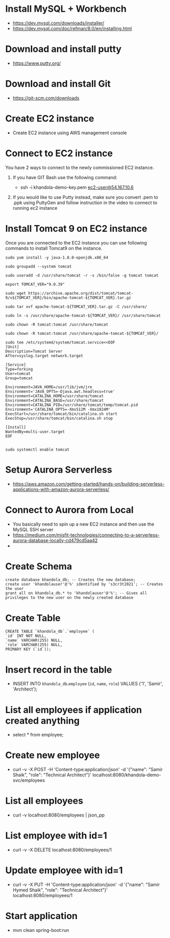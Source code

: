# Install MySQL + Workbench
- https://dev.mysql.com/downloads/installer/
- https://dev.mysql.com/doc/refman/8.0/en/installing.html

# Download and install putty
- https://www.putty.org/

# Download and install Git
- https://git-scm.com/downloads

# Create EC2 instance
- Create EC2 instance using AWS management console

# Connect to EC2 instance
You have 2 ways to connect to the newly commissioned EC2 instance. 
1. If you have GIT Bash use the following command:
   - ssh -i khandola-demo-key.pem ec2-user@54.167.10.6

2. If you would like to use Putty instead, make sure you convert .pem to .ppk using PuttyGen and follow instruction in the video to connect to running ec2 instance

# Install Tomcat 9 on EC2 instance
Once you are connected to the EC2 instance you can use following commands to install Tomcat9 on the instance.
```
sudo yum install -y java-1.8.0-openjdk.x86_64

sudo groupadd --system tomcat

sudo useradd -d /usr/share/tomcat -r -s /bin/false -g tomcat tomcat

export TOMCAT_VER="9.0.39"

sudo wget https://archive.apache.org/dist/tomcat/tomcat-9/v${TOMCAT_VER}/bin/apache-tomcat-${TOMCAT_VER}.tar.gz

sudo tar xvf apache-tomcat-${TOMCAT_VER}.tar.gz -C /usr/share/

sudo ln -s /usr/share/apache-tomcat-${TOMCAT_VER}/ /usr/share/tomcat

sudo chown -R tomcat:tomcat /usr/share/tomcat

sudo chown -R tomcat:tomcat /usr/share/apache-tomcat-${TOMCAT_VER}/ 

sudo tee /etc/systemd/system/tomcat.service<<EOF
[Unit]
Description=Tomcat Server
After=syslog.target network.target

[Service]
Type=forking
User=tomcat
Group=tomcat

Environment=JAVA_HOME=/usr/lib/jvm/jre
Environment='JAVA_OPTS=-Djava.awt.headless=true'
Environment=CATALINA_HOME=/usr/share/tomcat
Environment=CATALINA_BASE=/usr/share/tomcat
Environment=CATALINA_PID=/usr/share/tomcat/temp/tomcat.pid
Environment='CATALINA_OPTS=-Xms512M -Xmx1024M'
ExecStart=/usr/share/tomcat/bin/catalina.sh start
ExecStop=/usr/share/tomcat/bin/catalina.sh stop

[Install]
WantedBy=multi-user.target
EOF


sudo systemctl enable tomcat
```
# Setup Aurora Serverless
- https://aws.amazon.com/getting-started/hands-on/building-serverless-applications-with-amazon-aurora-serverless/

# Connect to Aurora from Local
- You basically need to spin up a new EC2 instance and then use the MySQL SSH server
- https://medium.com/misfit-technologies/connecting-to-a-serverless-aurora-database-locally-cd479cd5aa42
- 
# Create Schema
```
create database khandola_db; -- Creates the new database;
create user 'khandolauser'@'%' identified by 's3cr3t2021'; -- Creates the user
grant all on khandola_db.* to 'khandolauser'@'%'; -- Gives all privileges to the new user on the newly created database
```

# Create Table
```
CREATE TABLE `khandola_db`.`employee` (
`id` INT NOT NULL,
`name` VARCHAR(255) NULL,
`role` VARCHAR(255) NULL,
PRIMARY KEY (`id`));
```
# Insert record in the table
- INSERT INTO `khandola_db`.`employee` (`id`, `name`, `role`) VALUES ('1', 'Samir', 'Architect');

# List all employees if application created anything
- select * from employee;

# Create new employee
- curl -v -X POST -H 'Content-type:application/json' -d '{"name": "Samir Shaik", "role": "Technical Architect"}' localhost:8080/khandola-demo-svc/employees

# List all employees
- curl -v localhost:8080/employees | json_pp

# List employee with id=1
- curl -v -X DELETE localhost:8080/employees/1

# Update employee with id=1
- curl -v -X PUT -H 'Content-type:application/json' -d '{"name": "Samir Hymed Shaik", "role": "Technical Architect"}' localhost:8080/employees/1

# Start application
- mvn clean spring-boot:run
